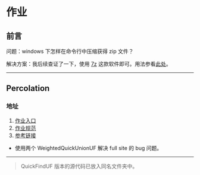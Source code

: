 # 作业

## 前言

问题：windows 下怎样在命令行中压缩获得 zip 文件？

解决方案：我后续查证了一下，使用 [7z](https://www.7-zip.org/download.html) 这款软件即可。用法参看[此处](http://blog.haoji.me/windows-cmd-zip.html?from=xa)。

---

## Percolation

### 地址

1. [作业入口](https://www.coursera.org/learn/algorithms-part1/programming/Lhp5z/percolation)
2. [作业规范](https://coursera.cs.princeton.edu/algs4/assignments/percolation/specification.php)
3. [参考链接](https://github.com/PKUFlyingPig/Princeton-Algorithm/tree/master)

- 使用两个 WeightedQuickUnionUF 解决 full site 的 bug 问题。

---

> QuickFindUF 版本的源代码已放入同名文件夹中。
